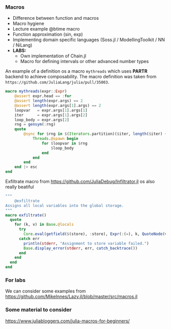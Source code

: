 ### Macros
  - Difference between function and macros
  - Macro hygiene
  - Lecture example @btime macro
  - Function approximation (sin, exp)
  - Implementing domain specific languages (Soss.jl / ModellingToolkit / NN / NiLang)
  - **LABS:**
    + Own implementation of Chain.jl
    + Macro for defining intervals or other advanced number types



An example of a definition os a macro `mythreads` which uses **PARTR** backend to achieve composability. The macro definition was taken from `https://github.com/JuliaLang/julia/pull/35003`.

```julia
macro mythreads(expr::Expr)
    @assert expr.head == :for
    @assert length(expr.args) == 2
    @assert length(expr.args[1].args) == 2
    loopvar   = expr.args[1].args[1]
    iter      = expr.args[1].args[2]
    loop_body = expr.args[2]
    rng = gensym(:rng)
    quote
        @sync for $rng in $(Iterators.partition)($iter, length($iter) ÷ Threads.nthreads())
            Threads.@spawn begin
                for $loopvar in $rng
                    $loop_body
                end
            end
        end
    end |> esc
end
```


Exfiltrate macro from  https://github.com/JuliaDebug/Infiltrator.jl os also really beatiful
```julia
"""
    @exfiltrate
Assigns all local variables into the global storage.
"""
macro exfiltrate()
  quote
    for (k, v) in Base.@locals
      try
        Core.eval(getfield($(store), :store), Expr(:(=), k, QuoteNode(v)))
      catch err
        println(stderr, "Assignment to store variable failed.")
        Base.display_error(stderr, err, catch_backtrace())
      end
    end
  end
end
```

### For labs

We can consider some examples from 
https://github.com/MikeInnes/Lazy.jl/blob/master/src/macros.jl


### Some material to consider

https://www.juliabloggers.com/julia-macros-for-beginners/